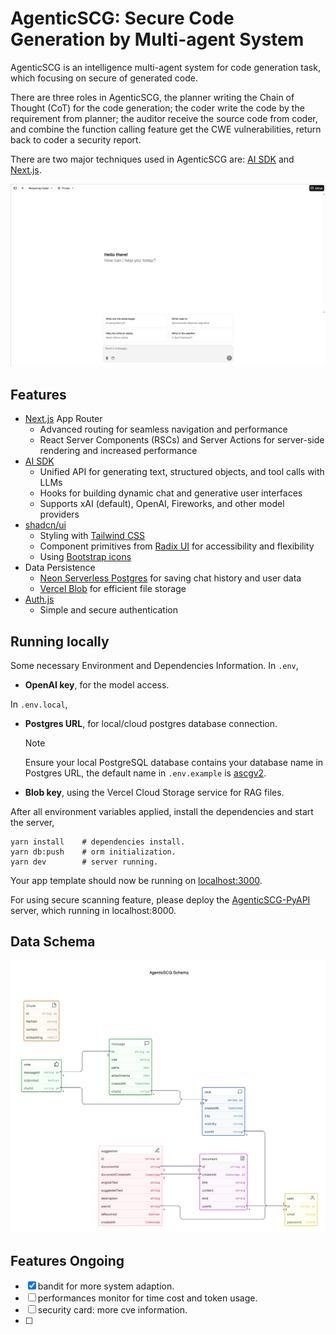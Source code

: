 # AgenticSCG: Secure Code Generation by Multi-agent System

AgenticSCG is an intelligence multi-agent system for code generation task, which focusing on secure of generated code.

There are three roles in AgenticSCG, the planner writing the Chain of Thought (CoT) for the code generation; the coder write the code by the requirement from planner; the auditor receive the source code from coder, and combine the function calling feature get the CWE vulnerabilities, return back to coder a security report.

There are two major techniques used in AgenticSCG are: [AI SDK](https://sdk.vercel.ai/docs) and [Next.js](https://nextjs.org/).

![cover.png](public/images/cover.png)

## Features

- [Next.js](https://nextjs.org) App Router
  - Advanced routing for seamless navigation and performance
  - React Server Components (RSCs) and Server Actions for server-side rendering and increased performance
- [AI SDK](https://sdk.vercel.ai/docs)
  - Unified API for generating text, structured objects, and tool calls with LLMs
  - Hooks for building dynamic chat and generative user interfaces
  - Supports xAI (default), OpenAI, Fireworks, and other model providers
- [shadcn/ui](https://ui.shadcn.com)
  - Styling with [Tailwind CSS](https://tailwindcss.com)
  - Component primitives from [Radix UI](https://radix-ui.com) for accessibility and flexibility
  - Using [Bootstrap icons](https://icons.getbootstrap.com/)
- Data Persistence
  - [Neon Serverless Postgres](https://vercel.com/marketplace/neon) for saving chat history and user data
  - [Vercel Blob](https://vercel.com/storage/blob) for efficient file storage
- [Auth.js](https://authjs.dev)
  - Simple and secure authentication

## Running locally

Some necessary Environment and Dependencies Information.
In `.env`,

- **OpenAI key**, for the model access.

In `.env.local`,

- **Postgres URL**, for local/cloud postgres database connection.

  > [!note]
  >
  > Ensure your local PostgreSQL database contains your database name in Postgres URL, the default name in `.env.example` is <u>ascgv2</u>.

- **Blob key**, using the Vercel Cloud Storage service for RAG files.

After all environment variables applied, install the dependencies and start the server,

[//]: # (Install Dependencies & Server Running.)

```shell
yarn install    # dependencies install.
yarn db:push    # orm initialization.
yarn dev        # server running.
```

Your app template should now be running on [localhost:3000](http://localhost:3000).

For using secure scanning feature, please deploy the [AgenticSCG-PyAPI](https://github.com/Anxiu0101/AgenticSCG-PyAPI) server, which running in localhost:8000.

## Data Schema

![schema](public/images/schema.jpeg)

## Features Ongoing

- [x] bandit for more system adaption.
- [ ] performances monitor for time cost and token usage.
- [ ] security card: more cve information.
- [ ] 